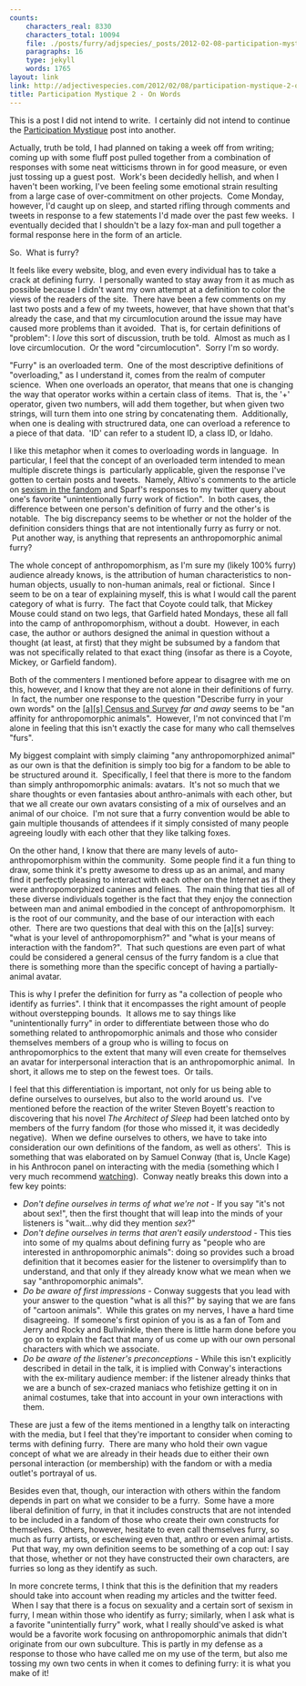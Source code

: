 ```yaml
---
counts:
    characters_real: 8330
    characters_total: 10094
    file: ./posts/furry/adjspecies/_posts/2012-02-08-participation-mystique-2-on-words.markdown
    paragraphs: 16
    type: jekyll
    words: 1765
layout: link
link: http://adjectivespecies.com/2012/02/08/participation-mystique-2-on-words/
title: Participation Mystique 2 - On Words
---
```


This is a post I did not intend to write.  I certainly did not intend to
continue the [Participation
Mystique](http://adjectivespecies.com/2012/01/25/participation-mystique/) post
into another.

Actually, truth be told, I had planned on taking a week off from writing; coming
up with some fluff post pulled together from a combination of responses with
some neat witticisms thrown in for good measure, or even just tossing up a guest
post.  Work's been decidedly hellish, and when I haven't been working, I've been
feeling some emotional strain resulting from a large case of over-commitment on
other projects.  Come Monday, however, I'd caught up on sleep, and started
rifling through comments and tweets in response to a few statements I'd made
over the past few weeks.  I eventually decided that I shouldn't be a lazy
fox-man and pull together a formal response here in the form of an article.

So.  What is furry?<!--more-->

It feels like every website, blog, and even every individual has to take a crack
at defining furry.  I personally wanted to stay away from it as much as possible
because I didn't want my own attempt at a definition to color the views of the
readers of the site.  There have been a few comments on my last two posts and a
few of my tweets, however, that have shown that that's already the case, and
that my circumlocution around the issue may have caused more problems than it
avoided.  That is, for certain definitions of "problem": I *love* this
sort of discussion, truth be told.  Almost as much as I love circumlocution.  Or
the word "circumlocution".  Sorry I'm so wordy.

"Furry" is an overloaded term.  One of the most descriptive definitions of
"overloading," as I understand it, comes from the realm of computer science.
 When one overloads an operator, that means that one is changing the way that
operator works within a certain class of items.  That is, the '+' operator,
given two numbers, will add them together, but when given two strings, will turn
them into one string by concatenating them.  Additionally, when one is dealing
with structrured data, one can overload a reference to a piece of that data.
 'ID' can refer to a student ID, a class ID, or Idaho.

I like this metaphor when it comes to overloading words in language.  In
particular, I feel that the concept of an overloaded term intended to mean
multiple discrete things is  particularly applicable, given the response I've
gotten to certain posts and tweets.  Namely, Altivo's comments to the article on
[sexism in the
fandom](http://adjectivespecies.com/2012/02/01/eighty-twenty/) and Sparf's
responses to my twitter query about one's favorite "unintentionally furry work
of fiction".  In both cases, the difference between one person's definition of
furry and the other's is notable.  The big discrepancy seems to be whether or
not the holder of the definition considers things that are not intentionally
furry as furry or not.  Put another way, is anything that represents an
anthropomorphic animal furry?

The whole concept of anthropomorphism, as I'm sure my (likely 100% furry)
audience already knows, is the attribution of human characteristics to non-human
objects, usually to non-human animals, real or fictional.  Since I seem to be on
a tear of explaining myself, this is what I would call the parent category of
what is furry.  The fact that Coyote could talk, that Mickey Mouse could stand
on two legs, that Garfield hated Mondays, these all fall into the camp of
anthropomorphism, without a doubt.  However, in each case, the author or authors
designed the animal in question without a thought (at least, at first) that they
might be subsumed by a fandom that was not specifically related to that exact
thing (insofar as there is a Coyote, Mickey, or Garfield fandom).

Both of the commenters I mentioned before appear to disagree with me on this,
however, and I know that they are not alone in their definitions of furry.  In
fact, the number one response to the question "Describe furry in your own words"
on the [\[a\]\[s\] Census and
Survey](http://survey.adjectivespecies.com/2012) *far and away* seems to be "an
affinity for anthropomorphic animals".  However, I'm not convinced that I'm
alone in feeling that this isn't exactly the case for many who call themselves
"furs".

My biggest complaint with simply claiming "any anthropomorphized animal" as our
own is that the definition is simply too big for a fandom to be able to be
structured around it.  Specifically, I feel that there is more to the fandom
than simply anthropomorphic animals: avatars.  It's not so much that we share
thoughts or even fantasies about anthro-animals with each other, but that we all
create our own avatars consisting of a mix of ourselves and an animal of our
choice.  I'm not sure that a furry convention would be able to gain multiple
thousands of attendees if it simply consisted of many people agreeing loudly
with each other that they like talking foxes.

On the other hand, I know that there are many levels of auto-anthropomorphism
within the community.  Some people find it a fun thing to draw, some think it's
pretty awesome to dress up as an animal, and many find it perfectly pleasing to
interact with each other on the Internet as if they were anthropomorphized
canines and felines.  The main thing that ties all of these diverse individuals
together is the fact that they enjoy the connection between man and animal
embodied in the concept of anthropomorphism.  It is the root of our community,
and the base of our interaction with each other.  There are two questions that
deal with this on the \[a\]\[s\] survey: "what is your level of
anthropomorphism?" and "what is your means of interaction with the fandom?".
 That such questions are even part of what could be considered a general census
of the furry fandom is a clue that there is something more than the specific
concept of having a partially-animal avatar.

This is why I prefer the definition for furry as "a collection of people who
identify as furries". I think that it encompasses the right amount of people
without overstepping bounds.  It allows me to say things like "unintentionally
furry" in order to differentiate between those who do something related to
anthropomorphic animals and those who consider themselves members of a group who
is willing to focus on anthropomorphics to the extent that many will even create
for themselves an avatar for interpersonal interaction that is an
anthropomorphic animal.  In short, it allows me to step on the fewest toes.  Or
tails.

I feel that this differentiation is important, not only for us being able to
define ourselves to ourselves, but also to the world around us.  I've mentioned
before the reaction of the writer Steven Boyett's reaction to discovering that
his novel *The Architect of Sleep* had been latched onto by members of
the furry fandom (for those who missed it, it was decidedly negative).  When we
define ourselves to others, we have to take into consideration our own
definitions of the fandom, as well as others'.  This is something that was
elaborated on by Samuel Conway (that is, Uncle Kage) in his Anthrocon panel on
interacting with the media (something which I very much recommend
[watching](http://www.furrynewsnetwork.com/2011/07/uncle-kage-presents-furries-media-panel-ac2011/)).
 Conway neatly breaks this down into a few key points:

* *Don't define ourselves in terms of what we're not* - If you say "it's not about sex!", then the first thought that will leap into the minds of your listeners is "wait...why did they mention *sex*?"
* *Don't define ourselves in terms that aren't easily understood* - This ties into some of my qualms about defining furry as "people who are interested in anthropomorphic animals": doing so provides such a broad definition that it becomes easier for the listener to oversimplify than to understand, and that only if they already know what we mean when we say "anthropomorphic animals".
* *Do be aware of first impressions* - Conway suggests that you lead with your answer to the question "what is all this?" by saying that we are fans of "cartoon animals".  While this grates on my nerves, I have a hard time disagreeing.  If someone's first opinion of you is as a fan of Tom and Jerry and Rocky and Bullwinkle, then there is little harm done before you go on to explain the fact that many of us come up with our own personal characters with which we associate.
* *Do be aware of the listener's preconceptions* - While this isn't explicitly described in detail in the talk, it is implied with Conway's interactions with the ex-military audience member: if the listener already thinks that we are a bunch of sex-crazed maniacs who fetishize getting it on in animal costumes, take that into account in your own interactions with them.

These are just a few of the items mentioned in a lengthy talk on interacting
with the media, but I feel that they're important to consider when coming to
terms with defining furry.  There are many who hold their own vague concept of
what we are already in their heads due to either their own personal interaction
(or membership) with the fandom or with a media outlet's portrayal of us.

Besides even that, though, our interaction with others within the fandom depends
in part on what we consider to be a furry.  Some have a more liberal definition
of furry, in that it includes constructs that are not intended to be included in
a fandom of those who create their own constructs for themselves.  Others,
however, hesitate to even call themselves furry, so much as furry artists, or
eschewing even that, anthro or even animal artists.  Put that way, my own
definition seems to be something of a cop out: I say that those, whether or not
they have constructed their own characters, are furries so long as they identify
as such.

In more concrete terms, I think that this is the definition that my readers
should take into account when reading my articles and the twitter feed.  When I
say that there is a focus on sexuality and a certain sort of sexism in furry, I
mean within those who identify as furry; similarly, when I ask what is a
favorite "unintentially furry" work, what I really should've asked is what would
be a favorite work focusing on anthropomorphic animals that didn't originate
from our own subculture. This is partly in my defense as a response to those who
have called me on my use of the term, but also me tossing my own two cents in
when it comes to defining furry: it is what you make of it!
